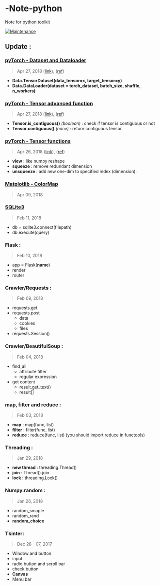 # -Note-python
Note for python toolkit

[![Maintenance](https://img.shields.io/badge/Maintained%3F-yes-green.svg)](https://GitHub.com/Naereen/StrapDown.js/graphs/commit-activity)

## Update :

### [pyTorch - Dataset and Dataloader](#)
> Apr 27, 2018
([link](./pyTorch/3-5%20utils.Data.ipynb)), ([ref](https://morvanzhou.github.io/tutorials/machine-learning/torch/3-05-train-on-batch/))
- __Data.TensorDataset(data_tensor=x, target_tensor=y)__
- __Data.DataLoader(dataset = torch_dataset, batch_size, shuffle, n_workers)__

### [pyTorch - Tensor advanced function](#)
> Apr 27, 2018
([link](./pyTorch/2-1%20Tensor%20advanced%20functions.ipynb)), ([ref](https://www.zhihu.com/question/60321866))
- __Tensor.is_contiguous()__ _(boolean)_ : check if tensor is contiguous or not
- __Tensor.contiguous()__ _(none)_ : return contiguous tensor

### [pyTorch - Tensor functions](#)
> Apr 26, 2018
([link](./pyTorch/1-1%20Tensor%20functions.ipynb)), ([ref](http://pytorch.org/docs/stable/torch.html))
- __view__ : like numpy reshape
- __squeeze__ : remove redundant dimension
- __unsqueeze__ : add new one-dim to specified index (dimension).


### [Matplotlib - ColorMap](https://matplotlib.org/tutorials/colors/colormaps.html)
> Apr 09, 2018

### [SQLite3](https://docs.python.org/2/library/sqlite3.html)
> Feb 11, 2018
- db = sqlite3.connect(filepath)
- db.execute(query)

### Flask :
> Feb 10, 2018
- app = Flask(__name__)
- render
- router

### Crawler/Requests :
> Feb 09, 2018
- requests.get
- requests.post
	- data
	- cookies
	- files
- requests.Session()

### Crawler/BeautifulSoup :
> Feb 04, 2018
- find_all
	- attribute filter
	- regular expression
- get content
	- result.get_text()
	- result[<attr>]

### map, filter and reduce :
> Feb 03, 2018

- **map** : map(func, list)
- **filter** : filter(func, list)
- **reduce** : reduce(func, list)
(you should import reduce in functools)

### Threading :
> Jan 29, 2018

- **new thread** : threading.Thread()
- **join** : Thread().join
- **lock** : threading.Lock()

### Numpy.random :

> Jan 26, 2018

- random_smaple
- random_rand
- **random_choice**

### Tkinter: 

> Dec 28 - 07, 2017

- Window and button
- input
- radio button and scroll bar
- check button
- **Canvas**
- Menu bar